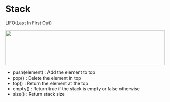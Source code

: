 # Stack

LIFO(Last In First Out)

<img width="500" height="110" src="https://user-images.githubusercontent.com/23069776/42543321-4fdf7754-84e6-11e8-9cf7-ab293ee4ba63.jpg"></img>

* push(element) : Add the element to top 
* pop() : Delete the element in top
* top() : Return the element at the top
* empty() : Return true if the stack is empty or false otherwise
* size() : Return stack size
